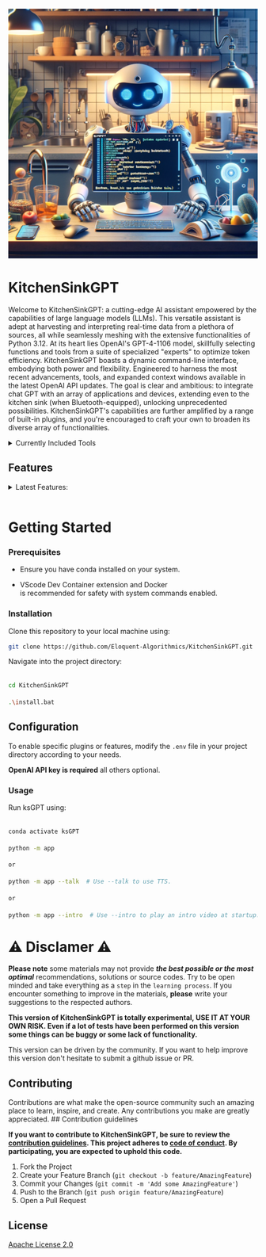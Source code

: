 <p align="center">
  <img src="ksGPT.png" alt="hero_image">
</p>

# KitchenSinkGPT

Welcome to KitchenSinkGPT: a cutting-edge AI assistant empowered by the capabilities of large language models (LLMs). This versatile assistant is adept at harvesting and interpreting real-time data from a plethora of sources, all while seamlessly meshing with the extensive functionalities of Python 3.12. At its heart lies OpenAI's GPT-4-1106 model, skillfully selecting functions and tools from a suite of specialized "experts" to optimize token efficiency. KitchenSinkGPT boasts a dynamic command-line interface, embodying both power and flexibility. Engineered to harness the most recent advancements, tools, and expanded context windows available in the latest OpenAI API updates. The goal is clear and ambitious: to integrate chat GPT with an array of applications and devices, extending even to the kitchen sink (when Bluetooth-equipped), unlocking unprecedented possibilities. KitchenSinkGPT's capabilities are further amplified by a range of built-in plugins, and you're encouraged to craft your own to broaden its diverse array of functionalities.


<details>
<summary>Currently Included Tools</summary>

- **get_current_date_time**:
    - Get the current date and time.
- **get_system_information**:
    - Get information about the local machine.
- **run_system_command**:
    - Run a system command.
- **read_python_script**:
    - Read a Python script.
- **write_python_script**:
    - Write a Python script.
- **amend_python_script**:
    - Amend a Python script.
- **execute_python_script**:
    - Execute a Python script.
- **ask_chat_gpt_4_0314**:
    - Send a request the 0314 (or any) model with a custom system prompt and tool set.
- **ask_gemini_pro**:
    - Send a request to Gemini Pro.
- **send_email**:
    - Send an email message using Gmail.
- **delete_email**:
    - Delete an email message by ID from Gmail.
- **get_emails_google**:
    - Retrieve a list of emails from Gmail.
- **get_next_google_calendar_event**:
    - Get the next event from a Google Calendar.
- **search_google**:
    - Search Google and return results.
- **get_all_news**:
    - Aggregate news articles from NewsAPI.org and The New York Times based on a query.
- **get_news_from_newsapi**:
    - Fetch news articles from the NewsAPI.org API based on a query.
- **get_news_from_nyt**:
    - Fetch news articles from The New York Times API based on a query.
- **get_current_weather**:
    - Get the current weather in a location.
- **get_vehicle_details**:
    - Retrieve details of a vehicle by VIN from the NHTSA vPic API.

</details>

## Features
<details>
  <summary>Latest Features:</summary>
  
  - **AsyncOpenAI Integration**: 
      - Asynchronous parallel function calling to allow the assistant to complete multiple tool calls in a single request.
      - Leverage the power of GPT-4 for complex inquiries using tools and tool calls.
  
  - **Conversation Memory Management**:
      - Can remember and reference previous inputs and responses in the same session only.
  
  - **Conversation Flow**:
      - Managed flow of conversation by appending user input to memory and ensuring responses are within context limits.
  
  - **Dynamic Function Invocation Based on Tool Responses**:
      - Handles dynamic invocation of functions based on tool call responses.
      - Manages conversation state by appending messages from tool calls.
      - Generates follow-up responses considering tool call results.
  
  - **Environment Cleanup**:
      - Cleans up tools list after processing each request to help manage token usage.
  
  - **Modular Plugin System**:
      - easily install new functions/tools to extend KitchenSinkGPTs' abilities.
      - Plugins load dynamically if enabled via the .env

</details>
<br>

# Getting Started

### Prerequisites

- Ensure you have conda installed on your system.

- VScode Dev Container extension and Docker <br>is recommended for safety with system commands enabled.

### Installation

Clone this repository to your local machine using:

```bash
git clone https://github.com/Eloquent-Algorithmics/KitchenSinkGPT.git
```

Navigate into the project directory:

```bash

cd KitchenSinkGPT

.\install.bat

```

## Configuration

To enable specific plugins or features, modify the `.env` file in your project directory according to your needs.

**OpenAI API key is required** all others optional.


### Usage

Run ksGPT using:

```bash

conda activate ksGPT

python -m app

or

python -m app --talk  # Use --talk to use TTS.

or

python -m app --intro  # Use --intro to play an intro video at startup.
```

# ⚠️ Disclamer ⚠️
**Please note** some materials may not provide ***the best possible or the most optimal*** recommendations, solutions or source codes. Try to be open minded and take everything as a `step` in the `learning process`. If you encounter something to improve in the materials, **please** write your suggestions to the respected authors.

**This version of KitchenSinkGPT is totally experimental, USE IT AT YOUR OWN RISK. Even if a lot of tests have been performed on this version some things can be buggy or some lack of functionality.**

This version can be driven by the community. If you want to help improve this version don't hesitate to submit a github issue or PR.

## Contributing

Contributions are what make the open-source community such an amazing place to learn, inspire, and create. Any contributions you make are greatly appreciated. ## Contribution guidelines

**If you want to contribute to KitchenSinkGPT, be sure to review the [contribution guidelines](CONTRIBUTING.md). This project adheres to [code of conduct](CODE_OF_CONDUCT.md). By participating, you are expected to uphold this code.**

1. Fork the Project
2. Create your Feature Branch (`git checkout -b feature/AmazingFeature`)
3. Commit your Changes (`git commit -m 'Add some AmazingFeature'`)
4. Push to the Branch (`git push origin feature/AmazingFeature`)
5. Open a Pull Request


## License

[Apache License 2.0](LICENSE)